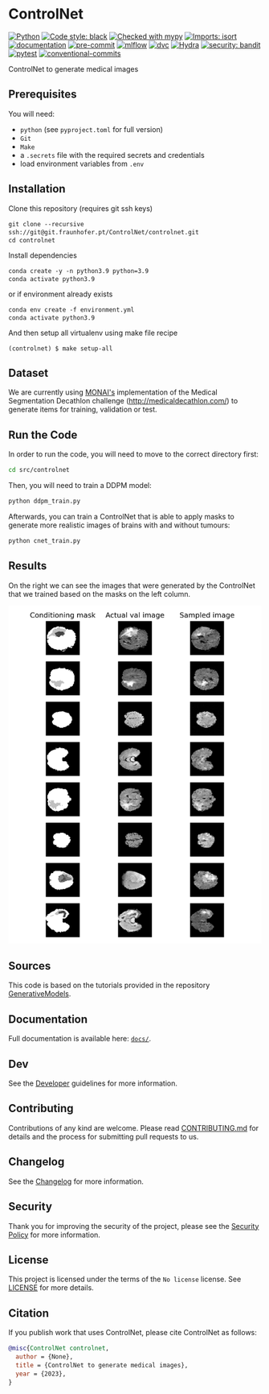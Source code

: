 # ControlNet

[![Python](https://img.shields.io/badge/python-3.9+-informational.svg)]()
[![Code style: black](https://img.shields.io/badge/code%20style-black-000000.svg)](https://github.com/psf/black)
[![Checked with mypy](http://www.mypy-lang.org/static/mypy_badge.svg)](http://mypy-lang.org)
[![Imports: isort](https://img.shields.io/badge/%20imports-isort-%231674b1?style=black)](https://pycqa.github.io/isort)
[![documentation](https://img.shields.io/badge/docs-mkdocs%20material-blue.svg?style=flat)](https://mkdocstrings.github.io)
[![pre-commit](https://img.shields.io/badge/pre--commit-enabled-brightgreen?logo=pre-commit&logoColor=white)](https://github.com/pre-commit/pre-commit)
[![mlflow](https://img.shields.io/badge/tracking-mlflow-blue)](https://mlflow.org)
[![dvc](https://img.shields.io/badge/data-dvc-9cf)](https://dvc.org)
[![Hydra](https://img.shields.io/badge/Config-Hydra-89b8cd)](https://hydra.cc)
[![security: bandit](https://img.shields.io/badge/security-bandit-yellow.svg)](https://github.com/PyCQA/bandit)
[![pytest](https://img.shields.io/badge/pytest-enabled-brightgreen)](https://github.com/pytest-dev/pytest)
[![conventional-commits](https://img.shields.io/badge/conventional%20commits-1.0.0-yellow)](https://github.com/commitizen-tools/commitizen)

ControlNet to generate medical images

## Prerequisites

You will need:

- `python` (see `pyproject.toml` for full version)
- `Git`
- `Make`
- a `.secrets` file with the required secrets and credentials
- load environment variables from `.env`

## Installation

Clone this repository (requires git ssh keys)

    git clone --recursive ssh://git@git.fraunhofer.pt/ControlNet/controlnet.git
    cd controlnet

Install dependencies

    conda create -y -n python3.9 python=3.9
    conda activate python3.9

or if environment already exists

    conda env create -f environment.yml
    conda activate python3.9

And then setup all virtualenv using make file recipe

    (controlnet) $ make setup-all

## Dataset

We are currently using [MONAI's](https://docs.monai.io/en/stable/apps.html) implementation of the Medical Segmentation Decathlon challenge (http://medicaldecathlon.com/) to generate items for training, validation or test.

## Run the Code

In order to run the code, you will need to move to the correct directory first:

```bash
cd src/controlnet
```

Then, you will need to train a DDPM model:

```bash
python ddpm_train.py
```

Afterwards, you can train a ControlNet that is able to apply masks to generate more realistic images of brains with and without tumours:

```bash
python cnet_train.py
```
## Results

On the right we can see the images that were generated by the ControlNet that we trained based on the masks on the left column.

![On the right we can see the images that were generated by the ControlNet that we trained based on the masks on the left column.](reports/CNET/cnet_final.png)

## Sources

This code is based on the tutorials provided in the repository [GenerativeModels](https://github.com/Project-MONAI/GenerativeModels/tree/main).

## Documentation

Full documentation is available here: [`docs/`](docs).

## Dev

See the [Developer](docs/DEVELOPER.md) guidelines for more information.

## Contributing

Contributions of any kind are welcome. Please read [CONTRIBUTING.md](docs/CONTRIBUTING.md]) for details and
the process for submitting pull requests to us.

## Changelog

See the [Changelog](CHANGELOG.md) for more information.

## Security

Thank you for improving the security of the project, please see the [Security Policy](docs/SECURITY.md)
for more information.

## License

This project is licensed under the terms of the `No license` license.
See [LICENSE](LICENSE) for more details.

## Citation

If you publish work that uses ControlNet, please cite ControlNet as follows:

```bibtex
@misc{ControlNet controlnet,
  author = {None},
  title = {ControlNet to generate medical images},
  year = {2023},
}
```
